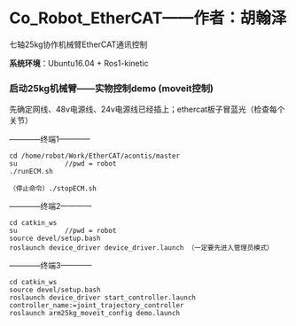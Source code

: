 # Co_Robot_EtherCAT——作者：胡翰泽
七轴25kg协作机械臂EtherCAT通讯控制

**系统环境**：Ubuntu16.04 + Ros1-kinetic

### 启动25kg机械臂——实物控制demo (moveit控制)

先确定网线、48v电源线、24v电源线已经插上；ethercat板子冒蓝光（检查每个关节）

————终端1————
```
cd /home/robot/Work/EtherCAT/acontis/master
su            //pwd = robot
./runECM.sh

（停止命令）./stopECM.sh
```

————终端2————
```
cd catkin_ws
su            //pwd = robot
source devel/setup.bash
roslaunch device_driver device_driver.launch （一定要先进入管理员模式）
```

————终端3————
```
cd catkin_ws
source devel/setup.bash
roslaunch device_driver start_controller.launch controller_name:=joint_trajectory_controller
roslaunch arm25kg_moveit_config demo.launch
```

